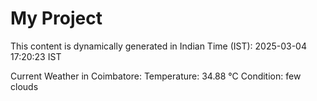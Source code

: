 # My Project

This content is dynamically generated in Indian Time (IST): 2025-03-04 17:20:23 IST


Current Weather in Coimbatore:
Temperature: 34.88 °C
Condition: few clouds

